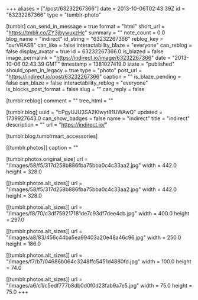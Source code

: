 +++
aliases = ["/post/63232267366"]
date = 2013-10-06T02:43:39Z
id = "63232267366"
type = "tumblr-photo"

[tumblr]
can_send_in_message = true
format = "html"
short_url = "https://tmblr.co/ZY3jbywuxzHc"
summary = ""
note_count = 0.0
blog_name = "indirect"
id_string = "63232267366"
reblog_key = "ovrVRASB"
can_like = false
interactability_blaze = "everyone"
can_reblog = false
display_avatar = true
id = 63232267366.0
is_blazed = false
image_permalink = "https://indirect.io/image/63232267366"
date = "2013-10-06 02:43:39 GMT"
timestamp = 1381027419.0
state = "published"
should_open_in_legacy = true
type = "photo"
post_url = "https://indirect.io/post/63232267366"
caption = ""
is_blaze_pending = false
can_blaze = false
interactability_reblog = "everyone"
is_blocks_post_format = false
slug = ""
can_reply = false

[tumblr.reblog]
comment = ""
tree_html = ""

[tumblr.blog]
uuid = "t:PgyUJU3SA2Klwyt81UWAwQ"
updated = 1739927643.0
can_show_badges = false
name = "indirect"
title = "indirect"
description = ""
url = "https://indirect.io/"

[tumblr.blog.tumblrmart_accessories]

[[tumblr.photos]]
caption = ""

[tumblr.photos.original_size]
url = "/images/58/f5/317d258b886fba75bba0c4c33aa2.jpg"
width = 442.0
height = 328.0

[[tumblr.photos.alt_sizes]]
url = "/images/58/f5/317d258b886fba75bba0c4c33aa2.jpg"
width = 442.0
height = 328.0

[[tumblr.photos.alt_sizes]]
url = "/images/f8/70/c3df759217181de7c93df7dee4cb.jpg"
width = 400.0
height = 297.0

[[tumblr.photos.alt_sizes]]
url = "/images/a8/83/456c44ba5ea99403a20e48a46c96.jpg"
width = 250.0
height = 186.0

[[tumblr.photos.alt_sizes]]
url = "/images/f7/b7/04686b064c3248ffc5451d4880fd.jpg"
width = 100.0
height = 74.0

[[tumblr.photos.alt_sizes]]
url = "/images/a6/c1/c5edf777b8db0d0f0d23fab9a7e5.jpg"
width = 75.0
height = 75.0
+++
